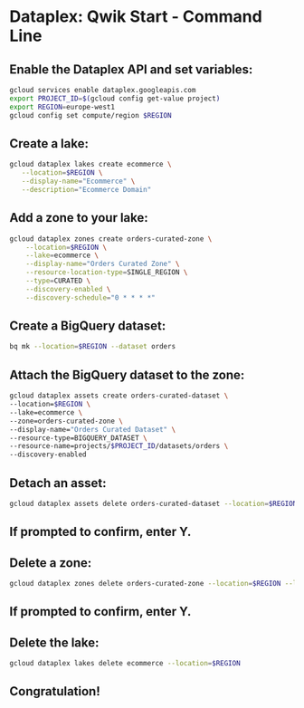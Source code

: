 # Dataplex: Qwik Start - Command Line

## Enable the Dataplex API and set variables:

```bash
gcloud services enable dataplex.googleapis.com 
export PROJECT_ID=$(gcloud config get-value project)
export REGION=europe-west1
gcloud config set compute/region $REGION
```

## Create a lake:

```bash
gcloud dataplex lakes create ecommerce \
   --location=$REGION \
   --display-name="Ecommerce" \
   --description="Ecommerce Domain"
```

## Add a zone to your lake:

```bash
gcloud dataplex zones create orders-curated-zone \
    --location=$REGION \
    --lake=ecommerce \
    --display-name="Orders Curated Zone" \
    --resource-location-type=SINGLE_REGION \
    --type=CURATED \
    --discovery-enabled \
    --discovery-schedule="0 * * * *"
```

## Create a BigQuery dataset:

```bash
bq mk --location=$REGION --dataset orders 
```

## Attach the BigQuery dataset to the zone:

```bash
gcloud dataplex assets create orders-curated-dataset \
--location=$REGION \
--lake=ecommerce \
--zone=orders-curated-zone \
--display-name="Orders Curated Dataset" \
--resource-type=BIGQUERY_DATASET \
--resource-name=projects/$PROJECT_ID/datasets/orders \
--discovery-enabled 
```

## Detach an asset:

```bash
gcloud dataplex assets delete orders-curated-dataset --location=$REGION --zone=orders-curated-zone --lake=ecommerce 
```

## If prompted to confirm, enter Y.

## Delete a zone:

```bash
gcloud dataplex zones delete orders-curated-zone --location=$REGION --lake=ecommerce
```

## If prompted to confirm, enter Y.

## Delete the lake:

```bash
gcloud dataplex lakes delete ecommerce --location=$REGION
```

## Congratulation!

